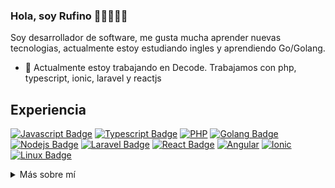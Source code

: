 ### Hola, soy Rufino 👋🏻🧑🏻‍💻

Soy desarrollador de software, me gusta mucha aprender nuevas tecnologias, actualmente estoy estudiando ingles y aprendiendo Go/Golang.
- 🔭 Actualmente estoy trabajando en Decode. Trabajamos con php, typescript, ionic, laravel y reactjs


## Experiencia
[![Javascript Badge](https://img.shields.io/badge/-Javascript-F0DB4F?style=for-the-badge&labelColor=black&logo=javascript&logoColor=F0DB4F)](#)
[![Typescript Badge](https://img.shields.io/badge/-Typescript-007acc?style=for-the-badge&logo=typescript&logoColor=white)](#)
[![PHP](https://img.shields.io/badge/php-%23777BB4.svg?style=for-the-badge&logo=php&logoColor=white)](#)
[![Golang Badge](https://img.shields.io/badge/go-%2300ADD8.svg?style=for-the-badge&logo=go&logoColor=white)](#)
[![Nodejs Badge](https://img.shields.io/badge/-Nodejs-3C873A?style=for-the-badge&labelColor=black&logo=node.js&logoColor=3C873A)](#)
[![Laravel Badge](https://img.shields.io/badge/laravel-%23FF2D20.svg?style=for-the-badge&logo=laravel&logoColor=white)](#)
[![React Badge](https://img.shields.io/badge/-React-61DBFB?style=for-the-badge&labelColor=black&logo=react&logoColor=61DBFB)](#)
[![Angular](https://img.shields.io/badge/angular-%23DD0031.svg?style=for-the-badge&logo=angular&logoColor=white)](#)
[![Ionic](https://img.shields.io/badge/Ionic-%233880FF.svg?style=for-the-badge&logo=Ionic&logoColor=white)](#)
[![Linux Badge](https://img.shields.io/badge/Linux-FCC624?style=for-the-badge&logo=linux&logoColor=black)](#)

<details>
<summary>
Más sobre mí
</summary>

<br >

#### Github Stats


![Rufino's GitHub stats](https://github-readme-stats.vercel.app/api?username=RufinoZR&count_private=true&show_icons=true)
![Top Langs](https://github-readme-stats.vercel.app/api/top-langs/?username=RufinoZR&layout=compact&count_private=true)

</details>
